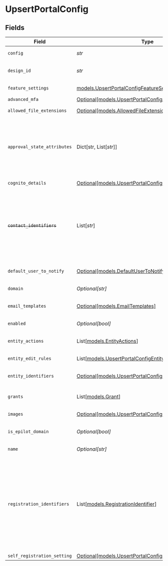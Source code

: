 # UpsertPortalConfig


## Fields

| Field                                                                                                                                                                      | Type                                                                                                                                                                       | Required                                                                                                                                                                   | Description                                                                                                                                                                | Example                                                                                                                                                                    |
| -------------------------------------------------------------------------------------------------------------------------------------------------------------------------- | -------------------------------------------------------------------------------------------------------------------------------------------------------------------------- | -------------------------------------------------------------------------------------------------------------------------------------------------------------------------- | -------------------------------------------------------------------------------------------------------------------------------------------------------------------------- | -------------------------------------------------------------------------------------------------------------------------------------------------------------------------- |
| `config`                                                                                                                                                                   | *str*                                                                                                                                                                      | :heavy_check_mark:                                                                                                                                                         | Stringified object with configuration details                                                                                                                              |                                                                                                                                                                            |
| `design_id`                                                                                                                                                                | *str*                                                                                                                                                                      | :heavy_check_mark:                                                                                                                                                         | Entity ID                                                                                                                                                                  | 5da0a718-c822-403d-9f5d-20d4584e0528                                                                                                                                       |
| `feature_settings`                                                                                                                                                         | [models.UpsertPortalConfigFeatureSettings](../models/upsertportalconfigfeaturesettings.md)                                                                                 | :heavy_check_mark:                                                                                                                                                         | Feature settings for the portal                                                                                                                                            |                                                                                                                                                                            |
| `advanced_mfa`                                                                                                                                                             | [Optional[models.UpsertPortalConfigAdvancedMfa]](../models/upsertportalconfigadvancedmfa.md)                                                                               | :heavy_minus_sign:                                                                                                                                                         | N/A                                                                                                                                                                        |                                                                                                                                                                            |
| `allowed_file_extensions`                                                                                                                                                  | [Optional[models.AllowedFileExtensions]](../models/allowedfileextensions.md)                                                                                               | :heavy_minus_sign:                                                                                                                                                         | Allowed file extensions for upload                                                                                                                                         |                                                                                                                                                                            |
| `approval_state_attributes`                                                                                                                                                | Dict[str, List[*str*]]                                                                                                                                                     | :heavy_minus_sign:                                                                                                                                                         | N/A                                                                                                                                                                        | {<br/>"contact": [<br/>"name",<br/>"address"<br/>],<br/>"contract": [<br/>"installment_amount"<br/>]<br/>}                                                                 |
| `cognito_details`                                                                                                                                                          | [Optional[models.UpsertPortalConfigCognitoDetails]](../models/upsertportalconfigcognitodetails.md)                                                                         | :heavy_minus_sign:                                                                                                                                                         | AWS Cognito Pool details for the portal                                                                                                                                    |                                                                                                                                                                            |
| ~~`contact_identifiers`~~                                                                                                                                                  | List[*str*]                                                                                                                                                                | :heavy_minus_sign:                                                                                                                                                         | : warning: ** DEPRECATED **: This will be removed in a future release, please migrate away from it as soon as possible.<br/><br/>Deprecated. Use registration_identifiers instead. | [<br/>"email",<br/>"last_name"<br/>]                                                                                                                                       |
| `default_user_to_notify`                                                                                                                                                   | [Optional[models.DefaultUserToNotify]](../models/defaultusertonotify.md)                                                                                                   | :heavy_minus_sign:                                                                                                                                                         | Default 360 user to notify upon an internal notification                                                                                                                   |                                                                                                                                                                            |
| `domain`                                                                                                                                                                   | *Optional[str]*                                                                                                                                                            | :heavy_minus_sign:                                                                                                                                                         | The URL on which the portal is accessible                                                                                                                                  | abc.com                                                                                                                                                                    |
| `email_templates`                                                                                                                                                          | [Optional[models.EmailTemplates]](../models/emailtemplates.md)                                                                                                             | :heavy_minus_sign:                                                                                                                                                         | Email templates used for authentication and internal processes                                                                                                             |                                                                                                                                                                            |
| `enabled`                                                                                                                                                                  | *Optional[bool]*                                                                                                                                                           | :heavy_minus_sign:                                                                                                                                                         | Enable/Disable the portal access                                                                                                                                           |                                                                                                                                                                            |
| `entity_actions`                                                                                                                                                           | List[[models.EntityActions](../models/entityactions.md)]                                                                                                                   | :heavy_minus_sign:                                                                                                                                                         | Journey actions allowed on an entity by a portal user                                                                                                                      |                                                                                                                                                                            |
| `entity_edit_rules`                                                                                                                                                        | List[[models.UpsertPortalConfigEntityEditRules](../models/upsertportalconfigentityeditrules.md)]                                                                           | :heavy_minus_sign:                                                                                                                                                         | Rules for editing an entity by a portal user                                                                                                                               |                                                                                                                                                                            |
| `entity_identifiers`                                                                                                                                                       | [Optional[models.UpsertPortalConfigEntityIdentifiers]](../models/upsertportalconfigentityidentifiers.md)                                                                   | :heavy_minus_sign:                                                                                                                                                         | Identifiers used to identify an entity by a portal user                                                                                                                    |                                                                                                                                                                            |
| `grants`                                                                                                                                                                   | List[[models.Grant](../models/grant.md)]                                                                                                                                   | :heavy_minus_sign:                                                                                                                                                         | Permissions granted to a portal user while accessing entities                                                                                                              |                                                                                                                                                                            |
| `images`                                                                                                                                                                   | [Optional[models.UpsertPortalConfigImages]](../models/upsertportalconfigimages.md)                                                                                         | :heavy_minus_sign:                                                                                                                                                         | Teaser & Banner Image web links                                                                                                                                            |                                                                                                                                                                            |
| `is_epilot_domain`                                                                                                                                                         | *Optional[bool]*                                                                                                                                                           | :heavy_minus_sign:                                                                                                                                                         | Mark true if the domain is an Epilot domain                                                                                                                                |                                                                                                                                                                            |
| `name`                                                                                                                                                                     | *Optional[str]*                                                                                                                                                            | :heavy_minus_sign:                                                                                                                                                         | A short name to identify your portal                                                                                                                                       | Installer Portal                                                                                                                                                           |
| `registration_identifiers`                                                                                                                                                 | List[[models.RegistrationIdentifier](../models/registrationidentifier.md)]                                                                                                 | :heavy_minus_sign:                                                                                                                                                         | Identifiers to identify a contact of a portal user during the registration.                                                                                                | [<br/>{<br/>"name": "email",<br/>"schema": "contact"<br/>},<br/>{<br/>"name": "last_name",<br/>"schema": "contact"<br/>},<br/>{<br/>"name": "contract_number",<br/>"schema": "contract"<br/>}<br/>] |
| `self_registration_setting`                                                                                                                                                | [Optional[models.UpsertPortalConfigSelfRegistrationSetting]](../models/upsertportalconfigselfregistrationsetting.md)                                                       | :heavy_minus_sign:                                                                                                                                                         | N/A                                                                                                                                                                        |                                                                                                                                                                            |